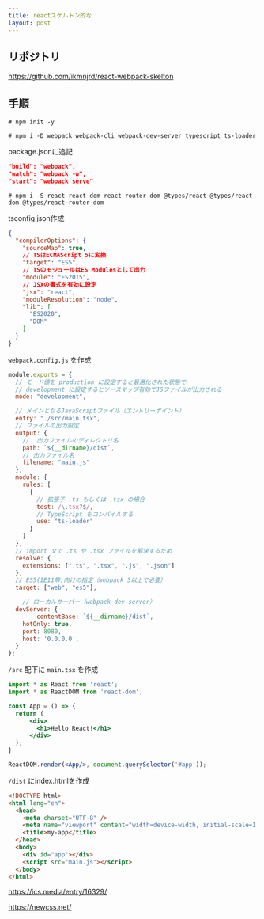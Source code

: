 ```yaml
---
title: reactスケルトン的な
layout: post
---
```


## リポジトリ
https://github.com/ikmnjrd/react-webpack-skelton

## 手順
`# npm init -y`

`# npm i -D webpack webpack-cli webpack-dev-server typescript ts-loader`

package.jsonに追記
```json
"build": "webpack",
"watch": "webpack -w",
"start": "webpack serve"
```

`# npm i -S react react-dom react-router-dom @types/react @types/react-dom @types/react-router-dom`

tsconfig.json作成
```json
{
  "compilerOptions": {
    "sourceMap": true,
    // TSはECMAScript 5に変換
    "target": "ES5",
    // TSのモジュールはES Modulesとして出力
    "module": "ES2015",
    // JSXの書式を有効に設定
    "jsx": "react",
    "moduleResolution": "node",
    "lib": [
      "ES2020",
      "DOM"
    ]
  }
}
```

`webpack.config.js` を作成
```jsx
module.exports = {
  // モード値を production に設定すると最適化された状態で、
  // development に設定するとソースマップ有効でJSファイルが出力される
  mode: "development",

  // メインとなるJavaScriptファイル（エントリーポイント）
  entry: "./src/main.tsx",
  // ファイルの出力設定
  output: {
    //  出力ファイルのディレクトリ名
    path: `${__dirname}/dist`,
    // 出力ファイル名
    filename: "main.js"
  },
  module: {
    rules: [
      {
        // 拡張子 .ts もしくは .tsx の場合
        test: /\.tsx?$/,
        // TypeScript をコンパイルする
        use: "ts-loader"
      }
    ]
  },
  // import 文で .ts や .tsx ファイルを解決するため
  resolve: {
    extensions: [".ts", ".tsx", ".js", ".json"]
  },
  // ES5(IE11等)向けの指定（webpack 5以上で必要）
  target: ["web", "es5"],

	// ローカルサーバー（webpack-dev-server）
  devServer: {
		contentBase: `${__dirname}/dist`,
    hotOnly: true,
    port: 8080,
    host: '0.0.0.0',
  }
};
```

`/src` 配下に  `main.tsx` を作成
```jsx
import * as React from 'react';
import * as ReactDOM from 'react-dom';

const App = () => {
  return (
      <div>
        <h1>Hello React!</h1>
      </div>
  );
}

ReactDOM.render(<App/>, document.querySelector('#app'));
```



`/dist` にindex.htmlを作成
```html
<!DOCTYPE html>
<html lang="en">
  <head>
    <meta charset="UTF-8" />
    <meta name="viewport" content="width=device-width, initial-scale=1.0" />
    <title>my-app</title>
  </head>
  <body>
    <div id="app"></div>
    <script src="main.js"></script>
  </body>
</html>
```


https://ics.media/entry/16329/

https://newcss.net/